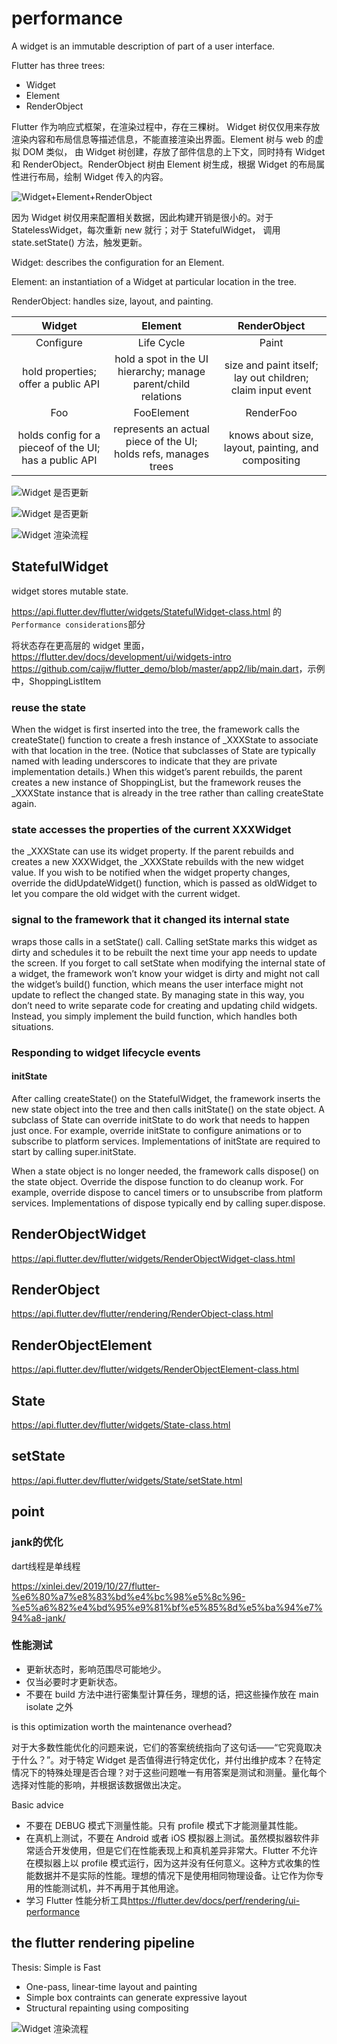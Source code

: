 # performance

A widget is an immutable description of part of a user interface.

Flutter has three trees:

- Widget
- Element
- RenderObject

Flutter 作为响应式框架，在渲染过程中，存在三棵树。
Widget 树仅仅用来存放渲染内容和布局信息等描述信息，不能直接渲染出界面。Element 树与 web 的虚拟 DOM 类似， 由 Widget 树创建，存放了部件信息的上下文，同时持有 Widget 和 RenderObject。RenderObject 树由 Element 树生成，根据 Widget 的布局属性进行布局，绘制 Widget 传入的内容。

![Widget+Element+RenderObject](./5.png)

因为 Widget 树仅用来配置相关数据，因此构建开销是很小的。对于StatelessWidget，每次重新 new 就行；对于 StatefulWidget， 调用 state.setState() 方法，触发更新。

Widget: describes the configuration for an Element.

Element: an instantiation of a Widget at particular location in the tree.

RenderObject: handles size, layout, and painting.

| Widget | Element | RenderObject |
| :--: | :--: | :--: |
| Configure | Life Cycle | Paint |
| hold properties; offer a public API | hold a spot in the UI hierarchy; manage parent/child relations | size and paint itself; lay out children; claim input event |
| Foo | FooElement | RenderFoo |
| holds config for a pieceof of the UI; has a public API | represents an actual piece of the UI; holds refs, manages trees | knows about size, layout, painting, and compositing |

![Widget 是否更新](./2.jpg)

![Widget 是否更新](./3.jpg)

![Widget 渲染流程](./1.jpg)

## StatefulWidget

widget stores mutable state.

<https://api.flutter.dev/flutter/widgets/StatefulWidget-class.html>
的`Performance considerations`部分

将状态存在更高层的 widget 里面，<https://flutter.dev/docs/development/ui/widgets-intro> <https://github.com/caijw/flutter_demo/blob/master/app2/lib/main.dart>，示例中，ShoppingListItem

### reuse the state

When the widget is first inserted into the tree, the framework calls the createState() function to create a fresh instance of _XXXState to associate with that location in the tree. (Notice that subclasses of State are typically named with leading underscores to indicate that they are private implementation details.) When this widget’s parent rebuilds, the parent creates a new instance of ShoppingList, but the framework reuses the _XXXState instance that is already in the tree rather than calling createState again.

### state accesses the properties of the current XXXWidget

the _XXXState can use its widget property. If the parent rebuilds and creates a new XXXWidget, the _XXXState rebuilds with the new widget value. If you wish to be notified when the widget property changes, override the didUpdateWidget() function, which is passed as oldWidget to let you compare the old widget with the current widget.

### signal to the framework that it changed its internal state

wraps those calls in a setState() call. Calling setState marks this widget as dirty and schedules it to be rebuilt the next time your app needs to update the screen. If you forget to call setState when modifying the internal state of a widget, the framework won’t know your widget is dirty and might not call the widget’s build() function, which means the user interface might not update to reflect the changed state. By managing state in this way, you don’t need to write separate code for creating and updating child widgets. Instead, you simply implement the build function, which handles both situations.

### Responding to widget lifecycle events

#### initState

After calling createState() on the StatefulWidget, the framework inserts the new state object into the tree and then calls initState() on the state object. A subclass of State can override initState to do work that needs to happen just once. For example, override initState to configure animations or to subscribe to platform services. Implementations of initState are required to start by calling super.initState.

When a state object is no longer needed, the framework calls dispose() on the state object. Override the dispose function to do cleanup work. For example, override dispose to cancel timers or to unsubscribe from platform services. Implementations of dispose typically end by calling super.dispose.

## RenderObjectWidget

<https://api.flutter.dev/flutter/widgets/RenderObjectWidget-class.html>

## RenderObject

<https://api.flutter.dev/flutter/rendering/RenderObject-class.html>

## RenderObjectElement

<https://api.flutter.dev/flutter/widgets/RenderObjectElement-class.html>

## State

<https://api.flutter.dev/flutter/widgets/State-class.html>

## setState

<https://api.flutter.dev/flutter/widgets/State/setState.html>

## point

### jank的优化

dart线程是单线程

<https://xinlei.dev/2019/10/27/flutter-%e6%80%a7%e8%83%bd%e4%bc%98%e5%8c%96-%e5%a6%82%e4%bd%95%e9%81%bf%e5%85%8d%e5%ba%94%e7%94%a8-jank/>

### 性能测试

- 更新状态时，影响范围尽可能地少。
- 仅当必要时才更新状态。
- 不要在 build 方法中进行密集型计算任务，理想的话，把这些操作放在 main isolate 之外

is this optimization worth the maintenance overhead?

对于大多数性能优化的问题来说，它们的答案统统指向了这句话——“它究竟取决于什么？”。对于特定 Widget 是否值得进行特定优化，并付出维护成本？在特定情况下的特殊处理是否合理？对于这些问题唯一有用答案是测试和测量。量化每个选择对性能的影响，并根据该数据做出决定。

Basic advice

- 不要在 DEBUG 模式下测量性能。只有 profile 模式下才能测量其性能。
- 在真机上测试，不要在 Android 或者 iOS 模拟器上测试。虽然模拟器软件非常适合开发使用，但是它们在性能表现上和真机差异非常大。Flutter 不允许在模拟器上以 profile 模式运行，因为这并没有任何意义。这种方式收集的性能数据并不是实际的性能。理想的情况下是使用相同物理设备。让它作为你专用的性能测试机，并不再用于其他用途。
- 学习 Flutter 性能分析工具<https://flutter.dev/docs/perf/rendering/ui-performance>

## the flutter rendering pipeline

Thesis: Simple is Fast

- One-pass, linear-time layout and painting
- Simple box contraints can generate expressive layout
- Structural repainting using compositing

![Widget 渲染流程](./4.jpg)